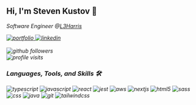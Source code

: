 ## Hi, I'm Steven Kustov 👋

<p><em>Software Engineer @<a href="https://l3harris.com/" target="_blank" >L3Harris

<div>
<a href="https://stevenkustov.com/" target="_blank">
<img src="https://img.shields.io/badge/check%20out%20my%20Portfolio-042549?style=for-the-badge&logo=moleculer&logoColor=white" alt="portfolio" />
</a>
<a href="https://www.linkedin.com/in/votsuk/" target="_blank">
<img src="https://img.shields.io/badge/StevenKustov-%230077B5.svg?style=for-the-badge&logo=linkedin&logoColor=white" alt="linkedin" />
</a>
<br /><br />
<img src="https://img.shields.io/github/followers/votsuk?label=follow&style=social" alt="github followers" />
<br />
<img src="https://komarev.com/ghpvc/?username=votsuk&label=Profile+Views" alt="profile visits" />
</div>

### Languages, Tools, and Skills 🛠
<img src='https://img.shields.io/badge/typescript-%23007ACC.svg?style=for-the-badge&logo=typescript&logoColor=white' alt='typescript' />
<img src='https://img.shields.io/badge/javascript-%23323330.svg?style=for-the-badge&logo=javascript&logoColor=%23F7DF1E' alt='javascript' />
<img src='https://img.shields.io/badge/react-%2320232a.svg?style=for-the-badge&logo=react&logoColor=%2361DAFB' alt='react' />
<img src='https://img.shields.io/badge/Jest-C21325?style=for-the-badge&logo=jest&logoColor=white' alt='jest' />
<img src='https://img.shields.io/badge/AWS-%23FF9900.svg?style=for-the-badge&logo=amazon-aws&logoColor=white' alt='aws' />
<img src='https://img.shields.io/badge/next.js-19191A?style=for-the-badge&logo=nextdotjs&logoColor=white' alt='nextjs' />
<img src='https://img.shields.io/badge/HTML5-E34F26?style=for-the-badge&logo=html5&logoColor=white' alt='html5' />
<img src='https://img.shields.io/badge/SASS-hotpink.svg?style=for-the-badge&logo=SASS&logoColor=white' alt='sass' />
<img src='https://img.shields.io/badge/CSS3-1572B6?style=for-the-badge&logo=css3&logoColor=white' alt='css' />
<img src='https://img.shields.io/badge/java-%23ED8B00.svg?style=for-the-badge&logo=openjdk&logoColor=white' alt='java' />
<img src='https://img.shields.io/badge/git-%23F05033.svg?style=for-the-badge&logo=git&logoColor=white' alt='git' />
<img src='https://img.shields.io/badge/tailwindcss-%2338B2AC.svg?style=for-the-badge&logo=tailwind-css&logoColor=white' alt='tailwindcss' />
